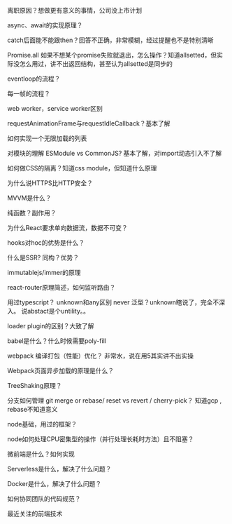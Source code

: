 离职原因？想做更有意义的事情，公司没上市计划

async、await的实现原理？

catch后面能不能跟then？回答不正确，非常模糊，经过提醒也不是特别清晰

Promise.all 如果不想某个promise失败就退出，怎么操作？知道allsetted，但实际没怎么用过，讲不出返回结构，甚至认为allsetted是同步的

eventloop的流程？

每一帧的流程？

web worker，service worker区别

requestAnimationFrame与requestIdleCallback？基本了解

如何实现一个无限加载的列表

对模块的理解 ESModule vs CommonJS? 基本了解，对import动态引入不了解

如何做CSS的隔离？知道css module，但知道什么原理

为什么说HTTPS比HTTP安全？

MVVM是什么？

纯函数？副作用？

为什么React要求单向数据流，数据不可变？

hooks对hoc的优势是什么？

什么是SSR? 同构？优势？

immutablejs/immer的原理

react-router原理简述，如何监听路由？

用过typescript？ unknown和any区别 never 泛型？unknown瞎说了，完全不深入。 说abstact是个untility。。

loader plugin的区别？大致了解

babel是什么？什么时候需要poly-fill

webpack 编译打包（性能）优化？  非常水，说在用5其实讲不出实操

Webpack页面异步加载的原理是什么？

TreeShaking原理？

分支如何管理 git merge or rebase/ reset vs revert / cherry-pick？ 知道gcp , rebase不知道意义

node基础，用过的框架？

node如何处理CPU密集型的操作（并行处理长耗时方法）且不阻塞？

微前端是什么？如何实现

Serverless是什么，解决了什么问题？

Docker是什么，解决了什么问题？

如何协同团队的代码规范？

最近关注的前端技术